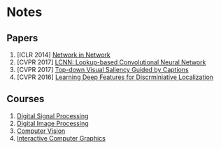# Notes

## Papers
1. [ICLR 2014] [Network in Network](https://hackmd.io/EYNgZgJgpsBMUFoCcBGNCAsBWAxgDgTzzFgTAAYw48UkQQowg===?view)
2. [CVPR 2017] [LCNN: Lookup-based Convolutional Neural Network](https://hackmd.io/OwQwRmDGkCYgtCArEgDPALAMywU0ZABwCc8AjISDBrrjIWErkA==?view)
3. [CVPR 2017] [Top-down Visual Saliency Guided by Captions](https://hackmd.io/IYNlwZgI2BaAOADAdgKywCwCYtVgTgwGMMFEN8oBGDea5ZIA?view#)
4. [CVPR 2016] [Learning Deep Features for Discrminiative Localization](https://hackmd.io/CYYwHARgTArALAUwLRxAThi8mMwMxJ54BsAhgOwIBmwteAjEA===#)

## Courses
1. [Digital Signal Processing](https://hackmd.io/CYZgLAjA7AHARmAtAVgMYE4BsizGQM0TgENMZFhMIwBTA4ABgdTCA===#)
2. [Digital Image Processing](https://hackmd.io/MwMwnATALApghgEwLQAYDGERKgdhHJSMANiQQFYBGGXOADjkqqA=#)
3. [Computer Vision](https://hackmd.io/KwTgxgHBBmCGsFoBsAjCAmBAWFATCCKADFgOwICm6W66EFRYJAzEA===?view)
4. [Interactive Computer Graphics](https://hackmd.io/MYIwTA7AbAHFAmBaAZhOiAsBODBTRMEAzPkVAIYJYm7y5RA=#)
